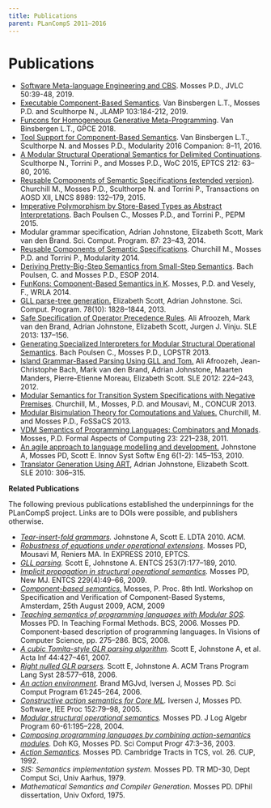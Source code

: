 ```yaml
---
title: Publications
parent: PLanCompS 2011–2016
---
```


# Publications

- [Software Meta-language Engineering and CBS](https://plancomps.csle.cs.rhul.ac.uk/jvlc2019/). Mosses P.D., JVLC 50:39-48, 2019.
- [Executable Component-Based Semantics](https://plancomps.csle.cs.rhul.ac.uk/jlamp2019/). Van Binsbergen L.T., Mosses P.D. and Sculthorpe N., JLAMP 103:184-212, 2019.
- [Funcons for Homogeneous Generative Meta-Programming](https://plancomps.csle.cs.rhul.ac.uk/funcons-for-hgmp/). Van Binsbergen L.T., GPCE 2018.
- [Tool Support for Component-Based Semantics](https://plancomps.csle.cs.rhul.ac.uk/modularity2016/). Van Binsbergen L.T., Sculthorpe N. and Mosses P.D., Modularity 2016 Companion: 8–11, 2016.
- [A Modular Structural Operational Semantics for Delimited Continuations](https://plancomps.csle.cs.rhul.ac.uk/WoC2016/). Sculthorpe N., Torrini P., and Mosses P.D., WoC 2015, EPTCS 212: 63–80, 2016.
- [Reusable Components of Semantic Specifications (extended version)](https://plancomps.csle.cs.rhul.ac.uk/taosd2015/). Churchill M., Mosses P.D., Sculthorpe N. and Torrini P., Transactions on AOSD XII, LNCS 8989: 132–179, 2015.
- [Imperative Polymorphism by Store-Based Types as Abstract Interpretations](https://plancomps.csle.cs.rhul.ac.uk/pepm2015/). Bach Poulsen C., Mosses P.D., and Torrini P., PEPM 2015.
- Modular grammar specification, Adrian Johnstone, Elizabeth Scott, Mark van den Brand. Sci. Comput. Program. 87: 23–43, 2014.
- [Reusable Components of Semantic Specifications](https://plancomps.csle.cs.rhul.ac.uk/churchill2014/). Churchill M., Mosses P.D. and Torrini P., Modularity 2014.
- [Deriving Pretty-Big-Step Semantics from Small-Step Semantics](https://plancomps.csle.cs.rhul.ac.uk/bachpoulsen2014a/). Bach Poulsen, C. and Mosses P.D., ESOP 2014.
- [FunKons: Component-Based Semantics in K](https://plancomps.csle.cs.rhul.ac.uk/funkons-component-based-semantics-in-k/). Mosses, P.D. and Vesely, F., WRLA 2014.
- [GLL parse-tree generation.](http://dl.acm.org/citation.cfm?id=2503980) Elizabeth Scott, Adrian Johnstone. Sci. Comput. Program. 78(10): 1828–1844, 2013.
- [Safe Specification of Operator Precedence Rules](http://homepages.cwi.nl/~jurgenv/papers/SLE2013-1.pdf). Ali Afroozeh, Mark van den Brand, Adrian Johnstone, Elizabeth Scott, Jurgen J. Vinju. SLE 2013: 137–156.
- [Generating Specialized Interpreters for Modular Structural Operational Semantics](https://plancomps.csle.cs.rhul.ac.uk/lopstr2013/). Bach Poulsen C., Mosses P.D., LOPSTR 2013.
- [Island Grammar-Based Parsing Using GLL and Tom.](http://hal.inria.fr/hal-00722878) Ali Afroozeh, Jean-Christophe Bach, Mark van den Brand, Adrian Johnstone, Maarten Manders, Pierre-Etienne Moreau, Elizabeth Scott. SLE 2012: 224–243, 2012.
- [Modular Semantics for Transition System Specifications with Negative Premises](https://plancomps.csle.cs.rhul.ac.uk/churchill2013c/). Churchill, M., Mosses, P.D. and Mousavi, M., CONCUR 2013.
- [Modular Bisimulation Theory for Computations and Values.](https://plancomps.csle.cs.rhul.ac.uk/churchill2013a/) Churchill, M. and Mosses P.D.,  FoSSaCS 2013.
- [VDM Semantics of Programming Languages: Combinators and Monads](http://dx.doi.org/10.1007/s00165-009-0145-4). Mosses, P.D. Formal Aspects of Computing 23: 221–238, 2011.
- [An agile approach to language modelling and development.](http://dx.doi.org/10.1007/s11334-009-0111-6) Johnstone A, Mosses PD, Scott E. Innov Syst Softw Eng 6(1-2): 145–153, 2010.
- [Translator Generation Using ART](http://dl.acm.org/citation.cfm?id=1964599), Adrian Johnstone, Elizabeth Scott. SLE 2010: 306–315.

**Related Publications**

The following previous publications established the underpinnings for the PLanCompS project. Links are to DOIs were possible, and publishers otherwise.

- *[Tear-insert-fold grammars](http://dx.doi.org/10.1145/1868281.1868287).* Johnstone A, Scott E.  LDTA 2010. ACM.
- *[Robustness of equations under operational extensions](http://dx.doi.org/10.4204/EPTCS.41.8).* Mosses PD, Mousavi M, Reniers MA. In EXPRESS 2010, EPTCS.
- *[GLL parsing](http://dx.doi.org/10.1016/j.entcs.2010.08.041).* Scott E, Johnstone A. ENTCS 253(7):177–189, 2010.
- *[Implicit propagation in structural operational semantics](http://dx.doi.org/10.1016/j.entcs.2009.07.073).* Mosses PD, New MJ. ENTCS 229(4):49–66, 2009.
- *[Component-based semantics.](http://dx.doi.org/10.1145/1596486.1596489)* Mosses, P. Proc. 8th Intl. Workshop on Specification and Verification of Component-Based Systems, Amsterdam, 25th August 2009, ACM, 2009
- *[Teaching semantics of programming languages with Modular SOS](http://dl.acm.org/citation.cfm?id=2228206.2228218).* Mosses PD.  In Teaching Formal Methods. BCS, 2006. Mosses PD. Component-based description of programming languages. In Visions of Computer Science, pp. 275–286. BCS, 2008.
- *[A cubic Tomita-style GLR parsing algorithm](http://dx.doi.org/10.1007/s00236-007-0054-z).*  Scott E, Johnstone A, et al. Acta Inf 44:427–461, 2007.
- *[Right nulled GLR parsers](http://dx.doi.org/10.1145/1146809.1146810).* Scott E, Johnstone A. ACM Trans Program Lang Syst 28:577–618, 2006.
- *[An action environment](http://dx.doi.org/10.1016/j.scico.2006.04.005).* Brand MGJvd, Iversen J, Mosses PD.  Sci Comput Program 61:245–264, 2006.
- *[Constructive action semantics for Core ML](http://dx.doi.org/10.1049/ip-sen:20041182).* Iversen J, Mosses PD.  Software, IEE Proc 152:79–98, 2005.
- *[Modular structural operational semantics](http://dx.doi.org/10.1049/ip-sen:20041182).*  Mosses PD. J Log Algebr Program 60-61:195–228, 2004.
- *[Composing programming languages by combining action-semantics modules](http://dx.doi.org/10.1016/S1571-0661(04)80922-8).* Doh KG, Mosses PD. Sci Comput Progr 47:3–36, 2003.
- *[Action Semantics](http://www.cambridge.org/gb/knowledge/isbn/item1157781/?site_locale=en_GB).* Mosses PD.  Cambridge Tracts in TCS, vol. 26. CUP, 1992.
- *SIS: Semantics implementation system.* Mosses PD.  TR MD-30, Dept Comput Sci, Univ Aarhus, 1979.
- *Mathematical Semantics and Compiler Generation.* Mosses PD.  DPhil dissertation, Univ Oxford, 1975.
